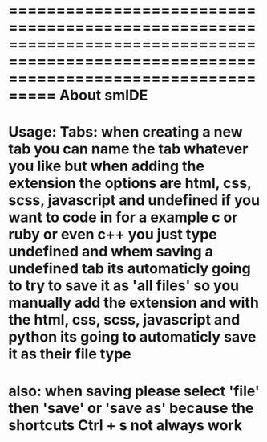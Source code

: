 =======================================================================================================================================
About smIDE
=======================================================================================================================================
Usage:
Tabs: when creating a new tab you can name the tab whatever you like but when adding the extension the options are html, css, scss,
javascript and undefined if you want to code in for a example c or ruby or even c++ you just type undefined and whem saving a
undefined tab its automaticly going to try to save it as 'all files' so you manually add the extension and with the
html, css, scss, javascript and python its going to automaticly save it as their file type
=======================================================================================================================================
also:
when saving please select 'file' then 'save' or 'save as' because the shortcuts Ctrl + s not always work
=======================================================================================================================================
